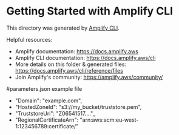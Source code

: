 # Getting Started with Amplify CLI
This directory was generated by [Amplify CLI](https://docs.amplify.aws/cli).

Helpful resources:
- Amplify documentation: https://docs.amplify.aws
- Amplify CLI documentation: https://docs.amplify.aws/cli
- More details on this folder & generated files: https://docs.amplify.aws/cli/reference/files
- Join Amplify's community: https://amplify.aws/community/

#parameters.json example file
- "Domain": "example.com",
- "HostedZoneId": "s3://my_bucket/truststore.pem",
- "TruststoreUri": "Z06541517....",,
- "RegionalCertificateArn": "arn:aws:acm:eu-west-1:123456789:certificate/"
